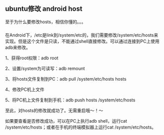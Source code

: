 ubuntu修改 android host
--------------
至于为什么要修改hosts，相信你懂的。。。

###
在Android下，/etc是link到/system/etc的，我们需要修改/system/etc/hosts来实现。但是这个文件是只读，不能通过shell直接修改。可以通过连接到PC上使用adb来修改。

1、获得root权限：adb root

2、设置/system为可读写：adb remount

3、将hosts文件复制到PC：adb pull /system/etc/hosts hosts

4、修改PC机上文件

5、将PC机上文件复制到手机：adb push hosts /system/etc/hosts

至此，对hosts的修改就成功了。无需重启哦～！～

如果要查看是否修改成功，可以在PC上执行adb shell，运行cat /system/etc/hosts；或者在手机的终端模拟器上运行cat /system/etc/hosts。
